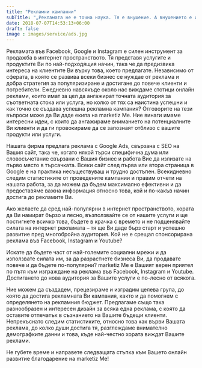 ```yaml
---
title: "Рекламни кампании"
subTitle: "„Рекламата не е точна наука. Тя е внушение. А внушението е изкуство.” - Уилям Бернбах"
date: 2018-07-07T14:53:13+06:00
draft: false
image : images/service/ads.jpg
---
```

Рекламата във Facebook, Google и Instagram е силен инструмент за продажба в интернет пространството. Тя представя услугите и продуктите Ви по най-подходящия начин, така че да предизвика интереса на клиентите Ви върху това, което предлагате. Независимо от сферата, в която се развива всеки бизнес се нуждае от реклама и добра стратегия за популяризиране и достигане до повече клиенти и потребители. Ежедневно навсякъде около нас виждаме стотици онлайн реклами, които имат за цел да ангажират точната аудитория за съответната стока или услуга, но колко от тях са наистина успешни и как точно се създава успешна рекламна кампания? Отговорите на тези въпроси може да Ви даде екипа на marketiz Me. Ние винаги имаме интересни идеи, с които да ангажираме вниманието на потенциалните Ви клиенти и да ги провокираме да се запознаят отблизо с вашите продукти или услуги.

Нашата фирма предлага реклама с Google Ads, свързана с SEO на Вашия сайт, така че, когато някой търси специфична дума или словосъчетание свързани с Вашия бизнес и работа Вие да излизате на първо място в търсачката. Всеки сайт след първа или втора страница в Google е на практика несъществуваш и трудно достъпен. Всекидневно следим статистиките от проведените кампании и правим отчети на нашата работа, за да можем да бъдем максимално ефективни и да предоставяме важна информация относно това, кой и по-какъв начин достига до рекламите Ви.

Ако желаете да сред най-популярни в интернет пространството, хората да Ви намират бързо и лесно, възползвайте се от нашите услуги и ще постигнете всичко това, бъдете в крачка с времето и не подценявайте силата на интернет рекламата – тя ще Ви даде бърз старт и успешно развитие пред многобройна аудитория. Кой не е срещал спонсорирана реклама във Facebook, Instagram и Youtubе?


Искате да бъдете част от най-големите социални мрежи и да използвате силата им, за да разрастнете бизнеса Ви, да продавате повече и да бъдете по-популярни? marketiz Me е Вашият верен приятел по пътя към изграждане на реклама във Facebook, Instagram и Youtube. Достигането до нова аудитория за Вашите услуги е по-лесно от всякога.

Ние можем да създадем, прецезираме и изградим целева група, до която да достига рекламната Ви кампания, както и да помогнем с определянето на рекламния бюджет. Предлагаме също така разнообразен и интересен дизайн за всяка една реклама, с която да оставите отпечатък в съзнанието на Вашите бъдещи клиенти. Непрекъснато следим статистиките, относно това как върви Вашата реклама, до колко души достига тя, разглеждаме внимателно демографките данни и това, къде най-честно хората виждат Вашите реклами.

Не губете време и направете следващата стъпка към Вашето онлайн развитие благодарение на marketiz Me!